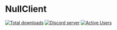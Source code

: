 # NullClient
[![Total downloads](https://img.shields.io/github/downloads/CrafterlKrunker/NullClient/total)](https://github.com/CrafterlKrunker/NullClient/releases)
[![Discord server](https://discord.com/api/guilds/866392516025778216/widget.png)](https://discord.gg/DVy6mC6Q2f)
[![Active Users](https://img.shields.io/badge/dynamic/json?color=green&label=Active%20Users&query=%24.users&url=https%3A%2F%2Fnullclient.tech%2Fapi%2Fusers)](https://discord.gg/DVy6mC6Q2f)
